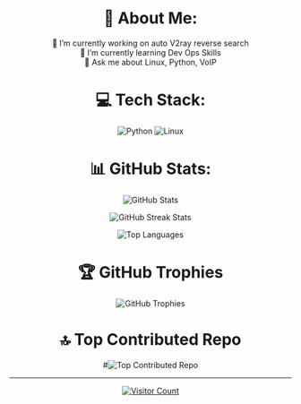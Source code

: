 <h1 align="center">💫 About Me:</h1>
<p align="center">
    🔭 I’m currently working on auto V2ray reverse search<br>
    🌱 I’m currently learning Dev Ops Skills<br>
    💬 Ask me about Linux, Python, VoIP
</p>

<h1 align="center">💻 Tech Stack:</h1>
<p align="center">
    <img src="https://img.shields.io/badge/python-3670A0?style=for-the-badge&logo=python&logoColor=ffdd54" alt="Python">
    <img src="https://img.shields.io/badge/Linux-FCC624?style=for-the-badge&logo=linux&logoColor=black" alt="Linux">
</p>

<h1 align="center">📊 GitHub Stats:</h1>
<p align="center">
    <img src="https://github-readme-stats.vercel.app/api?username=mustafaomidian&theme=blueberry&hide_border=false&include_all_commits=false&count_private=false" alt="GitHub Stats">
</p>
<p align="center">
    <img src="https://github-readme-streak-stats.herokuapp.com/?user=mustafaomidian&theme=blueberry&hide_border=false" alt="GitHub Streak Stats">
</p>
<p align="center">
    <img src="https://github-readme-stats.vercel.app/api/top-langs/?username=mustafaomidian&theme=blueberry&hide_border=false&include_all_commits=false&count_private=false&layout=compact" alt="Top Languages">
</p>

<h1 align="center">🏆 GitHub Trophies</h1>
<p align="center">
    <img src="https://github-profile-trophy.vercel.app/?username=mustafaomidian&theme=radical&no-frame=false&no-bg=true&margin-w=4" alt="GitHub Trophies">
</p>

<h1 align="center">🔝 Top Contributed Repo</h1>
<p align="center">
    #<img src="https://github-contributor-stats.vercel.app/api?username=mustafaomidian&limit=5&theme=matrix&combine_all_yearly_contributions=true" alt="Top Contributed Repo">
</p>

---

<p align="center">
    <a href="https://visitcount.itsvg.in/api?id=mustafaomidian&icon=7&color=1"><img src="https://visitcount.itsvg.in/api?id=mustafaomidian&icon=7&color=1" alt="Visitor Count"></a>
</p>

<!-- Proudly created with GPRM ( https://gprm.itsvg.in ) -->
